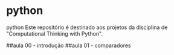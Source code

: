 # python
python Este repositório é destinado aos projetos da disciplina de "Computational Thinking with Python".

##aula 00 - introdução 
##aula 01 - comparadores
